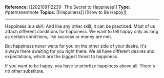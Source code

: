 

**Reference:** [[202108112239- The Secret to Happiness]]
**Type:** #permanentnote 
**Topics:** [[Happiness]] [[How to Be Happy]]  

----

Happiness is a skill. And like any other skill, it can be practiced. Most of us attach different conditions for happiness. We want to fell happy only as long as certain conditions, like success or money are met. 

But happiness never waits for you on the other side of your desire. It's always there awaiting for you right there. We all have different desires and expectations, which are the biggest threat to happiness. 

If you want to be happy, you have to priortize happiness above all. There's no other substitute.